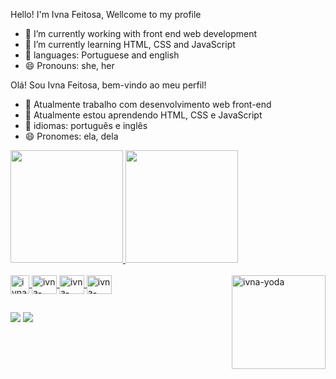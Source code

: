 Hello! I'm Ivna Feitosa, Wellcome to my profile

- 🔭 I’m currently working with front end web development
- 🌱 I’m currently learning HTML, CSS and JavaScript
- 💬 languages: Portuguese and english
- 😄 Pronouns: she, her


Olá! Sou Ivna Feitosa, bem-vindo ao meu perfil!

- 🔭 Atualmente trabalho com desenvolvimento web front-end
- 🌱 Atualmente estou aprendendo HTML, CSS e JavaScript
- 💬 idiomas: português e inglês
- 😄 Pronomes: ela, dela

<div>
  <a href="https://github.com/IvnaFeitosa">
    <img height="180em" src="https://github-readme-stats.vercel.app/api?username=ivnafeitosa&show_icons=true&theme=radical"/>
    <img height="180em" src="https://github-readme-stats.vercel.app/api/top-langs/?username=ivnafeitosa&theme=radical"/>
    

</div>
 
  
<div style:"display: inline_block"><br>
 <img align="center" alt="ivna-figma" height="30em" wifth="40" src="https://cdn.jsdelivr.net/gh/devicons/devicon/icons/figma/figma-original.svg" />
 <img align="center" alt="ivna-html" height="30em" width="40" src="https://cdn.jsdelivr.net/gh/devicons/devicon/icons/html5/html5-original.svg" />
 <img align="center" alt="ivna-css" height="30em" width="40" src="https://cdn.jsdelivr.net/gh/devicons/devicon/icons/css3/css3-original.svg" />
 <img align="center" alt="ivna-JavaScript" height="30em" width="40" src="<img src=https://cdn.jsdelivr.net/gh/devicons/devicon/icons/javascript/javascript-original.svg" />
 <img align="right" alt="ivna-yoda" height="150em" width="150" src="https://media.discordapp.net/attachments/1013474353876312107/1064680414293262436/gifivnaoriginal.gif" />
</div>

##

<div>
  <a href="https://www.linkedin.com/in/ivna-feitosa-263b82123/" target="_blank"> <img src="https://img.shields.io/badge/LinkedIn-0077B5?style=for-the-badge&logo=linkedin&logoColor=white"></a>
  <a href="mailto:ivnacontato.dev@gmail.com" target="_blank"> <img src="https://img.shields.io/badge/Gmail-D14836?style=for-the-badge&logo=gmail&logoColor=white"></a>
  

</div>
  

